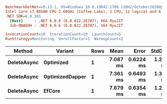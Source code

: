 ``` ini

BenchmarkDotNet=v0.13.1, OS=Windows 10.0.19042.1706 (20H2/October2020Update)
Intel Core i7-8850H CPU 2.60GHz (Coffee Lake), 1 CPU, 12 logical and 6 physical cores
.NET SDK=6.0.301
  [Host]     : .NET 6.0.6 (6.0.622.26707), X64 RyuJIT
  Job-QNAEUH : .NET 6.0.6 (6.0.622.26707), X64 RyuJIT

InvocationCount=10  IterationCount=10  LaunchCount=5  
RunStrategy=Monitoring  UnrollFactor=1  WarmupCount=2  

```
|      Method |         Variant | Rows |     Mean |     Error |   StdDev |   Median |      Min |      Max |
|------------ |---------------- |----- |---------:|----------:|---------:|---------:|---------:|---------:|
| **DeleteAsync** |       **Optimized** |    **1** | **7.087 ms** | **0.6224 ms** | **1.257 ms** | **6.720 ms** | **5.870 ms** | **13.72 ms** |
| **DeleteAsync** | **OptimizedDapper** |    **1** | **7.361 ms** | **0.6493 ms** | **1.312 ms** | **6.842 ms** | **5.767 ms** | **10.98 ms** |
| **DeleteAsync** |          **EfCore** |    **1** | **7.679 ms** | **0.6354 ms** | **1.283 ms** | **7.413 ms** | **5.934 ms** | **12.27 ms** |

